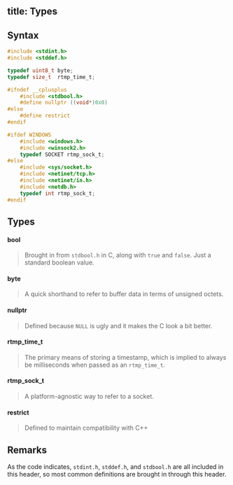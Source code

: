 title: Types 
------------------------------------------

## Syntax ##
```c
#include <stdint.h>
#include <stddef.h>

typedef uint8_t byte;
typedef size_t  rtmp_time_t;

#ifndef __cplusplus
    #include <stdbool.h>
    #define nullptr ((void*)0x0)
#else
    #define restrict
#endif

#ifdef WINDOWS
    #include <windows.h>
    #include <winsock2.h>
    typedef SOCKET rtmp_sock_t;
#else
    #include <sys/socket.h>
    #include <netinet/tcp.h>
    #include <netinet/in.h>
    #include <netdb.h>
    typedef int rtmp_sock_t;
#endif
```

## Types ##
#### bool ####
> Brought in from `stdbool.h` in C, along with `true` and `false`.
> Just a standard boolean value.

#### byte ####
> A quick shorthand to refer to buffer data in terms of unsigned octets.

#### nullptr ####
> Defined because `NULL` is ugly and it makes the C look a bit better.

#### rtmp_time_t ####
> The primary means of storing a timestamp, which is implied to always be milliseconds when passed as an `rtmp_time_t`.

#### rtmp_sock_t ####
> A platform-agnostic way to refer to a socket.

#### restrict ####
> Defined to maintain compatibility with C++

## Remarks ##
As the code indicates, `stdint.h`, `stddef.h`, and `stdbool.h` are all included in this header, so most common definitions are brought in through this header.
